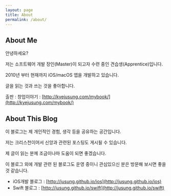 ```yaml
---
layout: page
title: About
permalink: /about/
---
```


## About Me

안녕하세요? 

저는 소프트웨어 개발 장인(Master)이 되고자 수련 중인 견습생(Apprentice)입니다.

2010년 부터 현재까지 iOS/macOS 앱을 개발하고 있습니다.

글을 읽는 것과 쓰는 것을 좋아합니다.

출판 : 창업이야기 : [http://kyejusung.com/mybook/](http://kyejusung.com/mybook/) 

## About This Blog
이 블로그는 제 개인적인 경험, 생각 등을 공유하는 공간입니다. 

저는 크리스천이어서 신앙과 관련된 포스팅도 게시될 수 있습니다. 

제 글이 읽는 분께 조금이나마 도움이 되면 좋겠습니다. 

이 블로그 외에 개발 관련 된 블로그도 운영 중이니 관심있으신 분은 방문해 보시면 좋을 것 같습니다.

* iOS개발 블로그 : [http://jusung.github.io/ios](http://jusung.github.io/ios)
* Swift 블로그 : [http://jusung.github.io/swift](http://jusung.github.io/swift)
